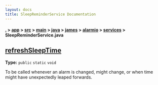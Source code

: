 ```yaml
---
layout: docs
title: SleepReminderService Documentation
---
```

#### [.](./../../../../../../../index) > [app](./../../../../../../index) > [src](./../../../../../index) > [main](./../../../../index) > [java](./../../../index) > [james](./../../index) > [alarmio](./../index) > [services](./index) > **SleepReminderService.java**

## [refreshSleepTime](https://github.com/TheAndroidMaster/Alarmio/blob/master/app/src/main/java/james/alarmio/services/SleepReminderService.java#L138)

**Type:** `public` `static` `void`

To be called whenever an alarm is changed, might change, or when time might have 
unexpectedly leaped forwards. 













